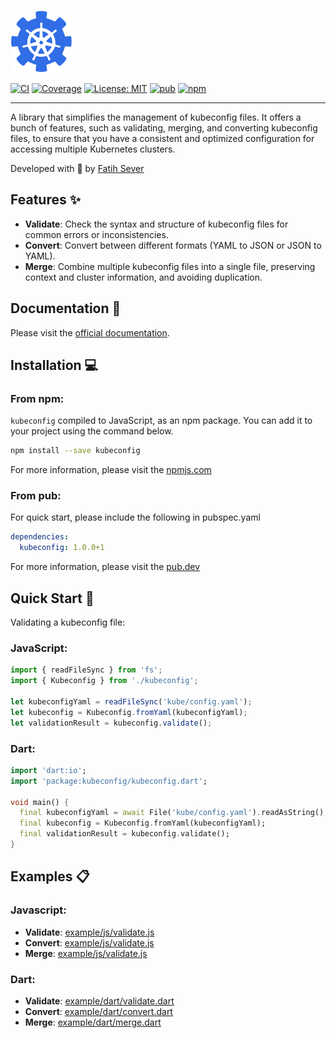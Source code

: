 [![Kubeconfig Logo][kubeconfig_logo]][kubeconfig_link]

[![CI][ci_badge]][ci_link]
[![Coverage][coverage_badge]][coverage_link]
[![License: MIT][license_badge]][license_link]
[![pub][pub_badge]][pub_link]
[![npm][npm_badge]][npm_link]

---
A library that simplifies the management of kubeconfig files. It offers a bunch of features, such as validating, merging, and converting kubeconfig files, to ensure that you have a consistent and optimized configuration for accessing multiple Kubernetes clusters.

Developed with 💙 by [Fatih Sever][fatihsever_link]

## Features ✨
- **Validate**: Check the syntax and structure of kubeconfig files for common errors or inconsistencies.
- **Convert**: Convert between different formats (YAML to JSON or JSON to YAML).
- **Merge**: Combine multiple kubeconfig files into a single file, preserving context and cluster information, and avoiding duplication.

## Documentation 📝
Please visit the [official documentation][docs_link].

## Installation 💻
### From npm:
`kubeconfig` compiled to JavaScript, as an npm package. You can add it to your project using the command below.
```bash
npm install --save kubeconfig
```

For more information, please visit the [npmjs.com](https://www.npmjs.com/package/kubeconfig)

### From pub:
For quick start, please include the following in pubspec.yaml
```yaml
dependencies:
  kubeconfig: 1.0.0+1
```
For more information, please visit the [pub.dev](https://pub.dev/packages/kubeconfig/install)

## Quick Start 🚀

Validating a kubeconfig file:

### JavaScript:
```javascript
import { readFileSync } from 'fs';
import { Kubeconfig } from './kubeconfig';

let kubeconfigYaml = readFileSync('kube/config.yaml');
let kubeconfig = Kubeconfig.fromYaml(kubeconfigYaml);
let validationResult = kubeconfig.validate();
```

### Dart:
```dart
import 'dart:io';
import 'package:kubeconfig/kubeconfig.dart';

void main() {
  final kubeconfigYaml = await File('kube/config.yaml').readAsString();
  final kubeconfig = Kubeconfig.fromYaml(kubeconfigYaml);
  final validationResult = kubeconfig.validate();
}
```

## Examples 📋
### Javascript:
- **Validate**: [example/js/validate.js](example/validate.js)
- **Convert**: [example/js/validate.js](example/validate.js)
- **Merge**: [example/js/validate.js](example/validate.js)

### Dart:
- **Validate**: [example/dart/validate.dart](example/validate.dart)
- **Convert**: [example/dart/convert.dart](example/convert.dart)
- **Merge**: [example/dart/merge.dart](example/merge.dart)

[kubeconfig_logo]: https://raw.githubusercontent.com/fatihsever/kubeconfig-lib/main/assets/logo.svg
[kubeconfig_link]: https://fatihsever.github.io/kubeconfig-lib/
[ci_badge]: https://github.com/fatihsever/kubeconfig-lib/actions/workflows/ci.yml/badge.svg?branch=main
[ci_link]: https://github.com/fatihsever/kubeconfig-lib/actions/workflows/ci.yml
[coverage_badge]: https://codecov.io/github/fatihsever/kubeconfig-lib/graph/badge.svg?token=HJNIIKONS2
[coverage_link]: https://codecov.io/github/fatihsever/kubeconfig-lib
[license_badge]: https://img.shields.io/badge/license-MIT-blue.svg
[license_link]: https://opensource.org/licenses/MIT
[pub_badge]: https://img.shields.io/pub/v/kubeconfig
[pub_link]: https://pub.dev/packages/kubeconfig
[npm_badge]: https://img.shields.io/npm/v/kubeconfig
[npm_link]: https://www.npmjs.com/package/kubeconfig
[fatihsever_link]: https://fatihsever.com/
[docs_link]: https://fatihsever.github.io/kubeconfig-lib/
